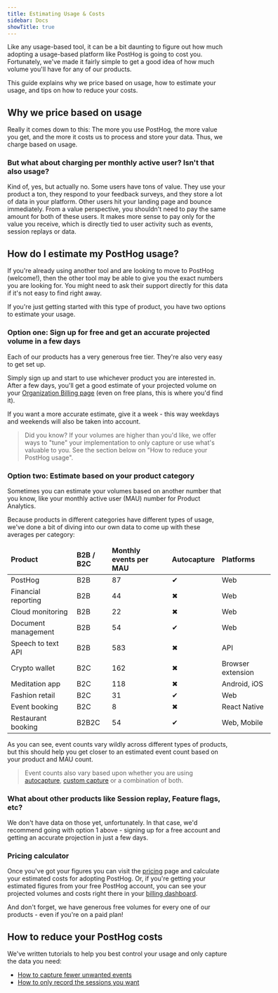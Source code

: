 ```yaml
---
title: Estimating Usage & Costs
sidebar: Docs
showTitle: true
---
```


Like any usage-based tool, it can be a bit daunting to figure out how much adopting a usage-based platform like PostHog is going to cost you. Fortunately, we've made it fairly simple to get a good idea of how much volume you'll have for any of our products.

This guide explains why we price based on usage, how to estimate your usage, and tips on how to reduce your costs.

## Why we price based on usage

Really it comes down to this: The more you use PostHog, the more value you get, and the more it costs us to process and store your data. Thus, we charge based on usage.

### But what about charging per monthly active user? Isn't that also usage?

Kind of, yes, but actually no. Some users have tons of value. They use your product a ton, they respond to your feedback surveys, and they store a lot of data in your platform. Other users hit your landing page and bounce immediately. From a value perspective, you shouldn't need to pay the same amount for both of these users. It makes more sense to pay only for the value you receive, which is directly tied to user activity such as events, session replays or data.


## How do I estimate my PostHog usage?

If you're already using another tool and are looking to move to PostHog (welcome!), then the other tool may be able to give you the exact numbers you are looking for. You might need to ask their support directly for this data if it's not easy to find right away.

If you're just getting started with this type of product, you have two options to estimate your usage.

### Option one: Sign up for free and get an accurate projected volume in a few days

Each of our products has a very generous free tier. They're also very easy to get set up. 

Simply sign up and start to use whichever product you are interested in. After a few days, you'll get a good estimate of your projected volume on your [Organization Billing page](https://app.posthog.com/organization/billing) (even on free plans, this is where you'd find it).

If you want a more accurate estimate, give it a week - this way weekdays and weekends will also be taken into account.

> Did you know? If your volumes are higher than you'd like, we offer ways to "tune" your implementation to only capture or use what's valuable to you. See the section below on "How to reduce your PostHog usage".

### Option two: Estimate based on your product category

Sometimes you can estimate your volumes based on another number that you know, like your monthly active user (MAU) number for Product Analytics.

Because products in different categories have different types of usage, we've done a bit of diving into our own data to come up with these averages per category:

<div className="overflow-x-auto -mx-5 px-5">
<table className="w-full mt-4" style="min-width: 600px;">
	<thead>
    	<tr>
			<td className="w-3/12"><strong>Product</strong></td>
        	<td className="w-3/12 text-center"><strong>B2B / B2C</strong></td>
        	<td className="w-3/12 text-center"><strong>Monthly events per MAU</strong></td>
        	<td className="w-3/12 text-center"><strong>Autocapture</strong></td>
        	<td className="w-3/12 text-center"><strong>Platforms</strong></td>
    	</tr>
	</thead>
	<tbody>
		<tr>
			<td>PostHog</td>
        	<td className="text-center">B2B</td>
        	<td className="text-center">87</td>
        	<td className="text-center"><span className="text-green text-lg">✔</span></td>
        	<td className="text-center">Web</td>
      	</tr>
		<tr>
			<td>Financial reporting</td>
        	<td className="text-center">B2B</td>
        	<td className="text-center">44</td>
        	<td className="text-center"><span className="text-red text-lg">✖</span></td>        <td className="text-center">Web</td>
    	</tr>
		<tr>
			<td>Cloud monitoring</td>
        	<td className="text-center">B2B</td>
        	<td className="text-center">22</td>
        	<td className="text-center"><span className="text-red text-lg">✖</span></td>	
          	<td className="text-center">Web</td>
      	</tr>
		<tr>
			<td>Document management</td>
        	<td className="text-center">B2B</td>
        	<td className="text-center">54</td>
        	<td className="text-center"><span className="text-green text-lg">✔</span></td>     	<td className="text-center">Web</td>
      	</tr>
		<tr>
			<td>Speech to text API</td>
        	<td className="text-center">B2B</td>
        	<td className="text-center">583</td>
        	<td className="text-center"><span className="text-red text-lg">✖</span></td>        <td className="text-center">API</td>
     	</tr>
		<tr>
			<td>Crypto wallet</td>
        	<td className="text-center">B2C</td>
        	<td className="text-center">162</td>
        	<td className="text-center"><span className="text-red text-lg">✖</span></td>        <td className="text-center">Browser extension</td>
      	</tr>
		<tr>
			<td>Meditation app</td>
        	<td className="text-center">B2C</td>
        	<td className="text-center">118</td>
        	<td className="text-center"><span className="text-red text-lg">✖</span></td>        <td className="text-center">Android, iOS</td>
      	</tr>
		<tr>
			<td>Fashion retail</td>
        	<td className="text-center">B2C</td>
        	<td className="text-center">31</td>
        	<td className="text-center"><span className="text-green text-lg">✔</span></td>         <td className="text-center">Web</td>
      	</tr>
		<tr>
			<td>Event booking</td>
        	<td className="text-center">B2C</td>
        	<td className="text-center">8</td>
        	<td className="text-center"><span className="text-red text-lg">✖</span></td>        <td className="text-center">React Native</td>
    	</tr>
		<tr>
			<td>Restaurant booking</td>
        	<td className="text-center">B2B2C</td>
        	<td className="text-center">54</td>
        	<td className="text-center"><span className="text-green text-lg">✔</span></td>        <td className="text-center">Web, Mobile</td>
    	</tr>	
	</tbody>
</table>
</div>

As you can see, event counts vary wildly across different types of products, but this should help you get closer to an estimated event count based on your product and MAU count.

> Event counts also vary based upon whether you are using [autocapture](/docs/integrate/ingest-live-data#use-autocapture), [custom capture](/docs/integrate/ingest-live-data#capture-user-events) or a combination of both.  

### What about other products like Session replay, Feature flags, etc?

We don't have data on those yet, unfortunately. In that case, we'd recommend going with option 1 above - signing up for a free account and getting an accurate projection in just a few days.

### Pricing calculator

Once you've got your figures you can visit the [pricing](/pricing) page and calculate your estimated costs for adopting PostHog. Or, if you're getting your estimated figures from your free PostHog account, you can see your projected volumes and costs right there in your [billing dashboard](https://app.posthog.com/organization/billing).

And don't forget, we have generous free volumes for every one of our products - even if you're on a paid plan!

## How to reduce your PostHog costs

We've written tutorials to help you best control your usage and only capture the data you need:

- [How to capture fewer unwanted events](/tutorials/fewer-unwanted-events)
- [How to only record the sessions you want](/tutorials/limit-session-recordings)